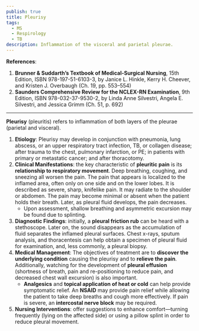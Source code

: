 ```yaml
---
publish: true
title: Pleurisy
tags:
  - MS
  - Respirology
  - TB
description: Inflammation of the visceral and parietal pleurae.
---
```

**References**:
1. **Brunner & Suddarth’s Textbook of Medical-Surgical Nursing**, 15th Edition, ISBN 978-197-51-6103-3, by Janice L. Hinkle, Kerry H. Cheever, and Kristen J. Overbaugh (Ch. 19, pp. 553–554)
2. **Saunders Comprehensive Review for the NCLEX-RN Examination**, 9th Edition, ISBN 978-032-37-9530-2, by Linda Anne Silvestri, Angela E. Silvestri, and Jessica Grimm (Ch. 51, p. 692)

___

**Pleurisy** (pleuritis) refers to inflammation of both layers of the pleurae (parietal and visceral).
1. **Etiology**: Pleurisy may develop in conjunction with pneumonia, lung abscess, or an upper respiratory tract infection, TB, or collagen disease; after trauma to the chest, pulmonary infarction, or PE; in patients with primary or metastatic cancer; and after thoracotomy.
2. **Clinical Manifestations**: the key characteristic of **pleuritic pain** is its **relationship to respiratory movement**. Deep breathing, coughing, and sneezing all worsen the pain. The pain that appears is localized to the inflamed area, often only on one side and on the lower lobes. It is described as severe, sharp, knifelike pain. It may radiate to the shoulder or abdomen. The pain may become minimal or absent when the patient holds their breath. Later, as pleural fluid develops, the pain decreases.
	- Upon assessment, shallow breathing and asymmetric excursion may be found due to splinting.
3. **Diagnostic Findings**: initially, a **pleural friction rub** can be heard with a stethoscope. Later on, the sound disappears as the accumulation of fluid separates the inflamed pleural surfaces. Chest x-rays, sputum analysis, and thoracentesis can help obtain a specimen of pleural fluid for examination, and, less commonly, a pleural biopsy.
4. **Medical Management**: The objectives of treatment are to **discover the underlying condition** causing the pleurisy and to **relieve the pain**. Additionally, watching for the development of **pleural effusion** (shortness of breath, pain and re-positioning to reduce pain, and decreased chest wall excursion) is also important.
	- **Analgesics** and **topical application of heat or cold** can help provide symptomatic relief. An **NSAID** may provide pain relief while allowing the patient to take deep breaths and cough more effectively. If pain is severe, an **intercostal nerve block** may be required.
5. **Nursing Interventions**: offer suggestions to enhance comfort—turning frequently (lying on the affected side) or using a pillow splint in order to reduce pleural movement.
